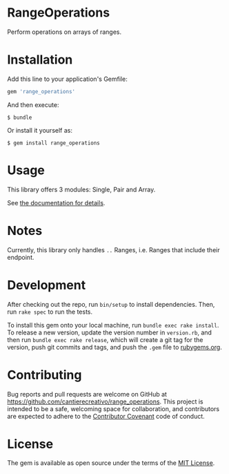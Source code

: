 # RangeOperations

Perform operations on arrays of ranges.

# Installation

Add this line to your application's Gemfile:

```ruby
gem 'range_operations'
```

And then execute:

```
$ bundle
```

Or install it yourself as:

```
$ gem install range_operations
```

# Usage

This library offers 3 modules: Single, Pair and Array.

See [the documentation for details][range_operations_documentation].

[range_operations_documentation]: http://www.rubydoc.info/gems/range_operations

# Notes

Currently, this library only handles `..` Ranges, i.e. Ranges that include
their endpoint.

# Development

After checking out the repo, run `bin/setup` to install dependencies.
Then, run `rake spec` to run the tests.

To install this gem onto your local machine, run `bundle exec rake install`.
To release a new version, update the version number in `version.rb`, and then
run `bundle exec rake release`, which will create a git tag for the version,
push git commits and tags, and push the `.gem` file to
[rubygems.org](https://rubygems.org).

# Contributing

Bug reports and pull requests are welcome on GitHub at
https://github.com/cantierecreativo/range_operations. This project is intended
to be a safe, welcoming space for collaboration, and contributors are expected
to adhere to the [Contributor Covenant](http://contributor-covenant.org) code of
conduct.

# License

The gem is available as open source under the terms of the
[MIT License](http://opensource.org/licenses/MIT).
